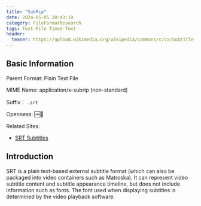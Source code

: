 ```yaml
---
title: "SubRip"
date: 2024-05-05 20:43:19
category: FileFormatResearch
tags: Text-File Timed-Text
header:
  teaser: https://upload.wikimedia.org/wikipedia/commons/c/ca/Subtitle-Example.svg
---
```


## Basic Information

Parent Format: Plain Text File

MIME Name: application/x-subrip (non-standard)

Suffix： `.srt`

Openness: 🆓📖

Related Sites:

* [SRT Subtitles](https://www.matroska.org/technical/subtitles.html#srt-subtitles)

## Introduction

SRT is a plain text-based external subtitle format (which can also be packaged into video containers such as Matroska). It can represent video subtitle content and subtitle appearance timeline, but does not include information such as fonts. The font used when displaying subtitles is determined by the video playback software.
